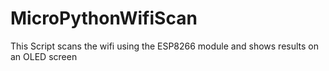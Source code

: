 # MicroPythonWifiScan
This Script scans the wifi using the ESP8266 module and shows results on an OLED screen

